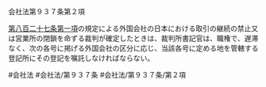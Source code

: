 会社法第９３７条第２項

[第八百二十七条第一項](会社法＿＿＿＿第８２７条第１項)の規定による外国会社の日本における取引の継続の禁止又は営業所の閉鎖を命ずる裁判が確定したときは、裁判所書記官は、職権で、遅滞なく、次の各号に掲げる外国会社の区分に応じ、当該各号に定める地を管轄する登記所にその登記を嘱託しなければならない。

#会社法
#会社法/第９３７条
#会社法/第９３７条/第２項

